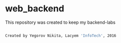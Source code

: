 # web_backend

This repository was created to keep my backend-labs

```sh

Created by Yegorov Nikita, Lacyem 'InfoTech', 2016


```
